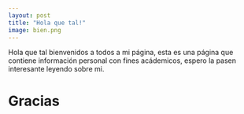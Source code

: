 ```yaml
---
layout: post
title: "Hola que tal!"
image: bien.png
---
```


Hola que tal bienvenidos a todos a mi página, esta es una página que contiene información personal con fines acádemicos, espero la pasen interesante leyendo sobre mi.

# Gracias
